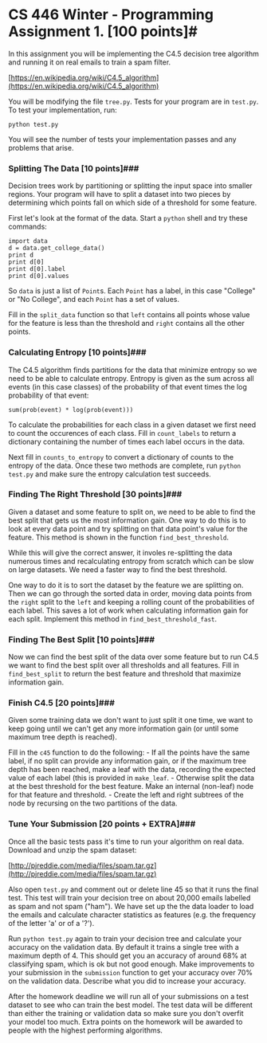 # CS 446 Winter - Programming Assignment 1. [100 points]#

In this assignment you will be implementing the C4.5 decision tree algorithm and running it on real emails to train a spam filter.

[https://en.wikipedia.org/wiki/C4.5_algorithm](https://en.wikipedia.org/wiki/C4.5_algorithm)

You will be modifying the file `tree.py`. Tests for your program are in `test.py`. To test your implementation, run:

    python test.py

You will see the number of tests your implementation passes and any problems that arise.

### Splitting The Data [10 points]###

Decision trees work by partitioning or splitting the input space into smaller regions. Your program will have to split a dataset into two pieces by determining which points fall on which side of a threshold for some feature.

First let's look at the format of the data. Start a `python` shell and try these commands:

    import data
    d = data.get_college_data()
    print d
    print d[0]
    print d[0].label
    print d[0].values
    
So `data` is just a list of `Point`s. Each `Point` has a label, in this case "College" or "No College", and each `Point` has a set of values.

Fill in the `split_data` function so that `left` contains all points whose value for the feature is less than the threshold and `right` contains all the other points.

### Calculating Entropy [10 points]###

The C4.5 algorithm finds partitions for the data that minimize entropy so we need to be able to calculate entropy. Entropy is given as the sum across all events (in this case classes) of the probability of that event times the log probability of that event:

    sum(prob(event) * log(prob(event)))

To calculate the probabilities for each class in a given dataset we first need to count the occurences of each class. Fill in `count_labels` to return a dictionary containing the number of times each label occurs in the data.

Next fill in `counts_to_entropy` to convert a dictionary of counts to the entropy of the data. Once these two methods are complete, run `python test.py` and make sure the entropy calculation test succeeds.

### Finding The Right Threshold [30 points]###

Given a dataset and some feature to split on, we need to be able to find the best split that gets us the most information gain. One way to do this is to look at every data point and try splitting on that data point's value for the feature. This method is shown in the function `find_best_threshold`.

While this will give the correct answer, it involes re-splitting the data numerous times and recalculating entropy from scratch which can be slow on large datasets. We need a faster way to find the best threshold.

One way to do it is to sort the dataset by the feature we are splitting on. Then we can go through the sorted data in order, moving data points from the `right` split to the `left` and keeping a rolling count of the probabilities of each label. This saves a lot of work when calculating information gain for each split. Implement this method in `find_best_threshold_fast`.

### Finding The Best Split [10 points]###

Now we can find the best split of the data over some feature but to run C4.5 we want to find the best split over all thresholds and all features. Fill in `find_best_split` to return the best feature and threshold that maximize information gain.

### Finish C4.5 [20 points]###

Given some training data we don't want to just split it one time, we want to keep going until we can't get any more information gain (or until some maximum tree depth is reached).

Fill in the `c45` function to do the following:
    - If all the points have the same label, if no split can provide any information gain, or if the maximum tree depth has been reached, make a leaf with the data, recording the expected value of each label (this is provided in `make_leaf`.
    - Otherwise split the data at the best threshold for the best feature. Make an internal (non-leaf) node for that feature and threshold.
    - Create the left and right subtrees of the node by recursing on the two partitions of the data.

### Tune Your Submission [20 points + EXTRA]###

Once all the basic tests pass it's time to run your algorithm on real data. Download and unzip the spam dataset:

[http://pjreddie.com/media/files/spam.tar.gz](http://pjreddie.com/media/files/spam.tar.gz)

Also open `test.py` and comment out or delete line 45 so that it runs the final test. This test will train your decision tree on about 20,000 emails labelled as spam and not spam ("ham"). We have set up the the data loader to load the emails and calculate character statistics as features (e.g. the frequency of the letter 'a' or of a '?').

Run `python test.py` again to train your decision tree and calculate your accuracy on the validation data. By default it trains a single tree with a maximum depth of 4. This should get you an accuracy of around 68% at classifying spam, which is ok but not good enough. Make improvements to your submission in the `submission` function to get your accuracy over 70% on the validation data. Describe what you did to increase your accuracy.

After the homework deadline we will run all of your submissions on a test dataset to see who can train the best model. The test data will be different than either the training or validation data so make sure you don't overfit your model too much. Extra points on the homework will be awarded to people with the highest performing algorithms.

